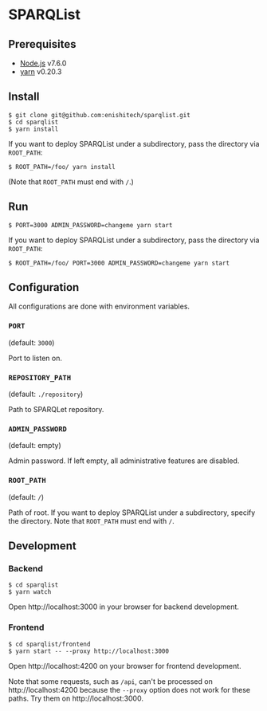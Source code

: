 # SPARQList

## Prerequisites

* [Node.js](https://nodejs.org/) v7.6.0
* [yarn](https://yarnpkg.com/) v0.20.3

## Install

    $ git clone git@github.com:enishitech/sparqlist.git
    $ cd sparqlist
    $ yarn install

If you want to deploy SPARQList under a subdirectory, pass the directory via `ROOT_PATH`:

    $ ROOT_PATH=/foo/ yarn install

(Note that `ROOT_PATH` must end with `/`.)

## Run

    $ PORT=3000 ADMIN_PASSWORD=changeme yarn start

If you want to deploy SPARQList under a subdirectory, pass the directory via `ROOT_PATH`:

    $ ROOT_PATH=/foo/ PORT=3000 ADMIN_PASSWORD=changeme yarn start

## Configuration

All configurations are done with environment variables.

### `PORT`

(default: `3000`)

Port to listen on.

### `REPOSITORY_PATH`

(default: `./repository`)

Path to SPARQLet repository.

### `ADMIN_PASSWORD`

(default: empty)

Admin password. If left empty, all administrative features are disabled.

### `ROOT_PATH`

(default: `/`)

Path of root. If you want to deploy SPARQList under a subdirectory, specify the directory. Note that `ROOT_PATH` must end with `/`.

## Development

### Backend

    $ cd sparqlist
    $ yarn watch

Open http://localhost:3000 in your browser for backend development.

### Frontend

    $ cd sparqlist/frontend
    $ yarn start -- --proxy http://localhost:3000

Open http://localhost:4200 on your browser for frontend development.

Note that some requests, such as `/api`, can't be processed on http://localhost:4200 because the `--proxy` option does not work for these paths. Try them on http://localhost:3000.
